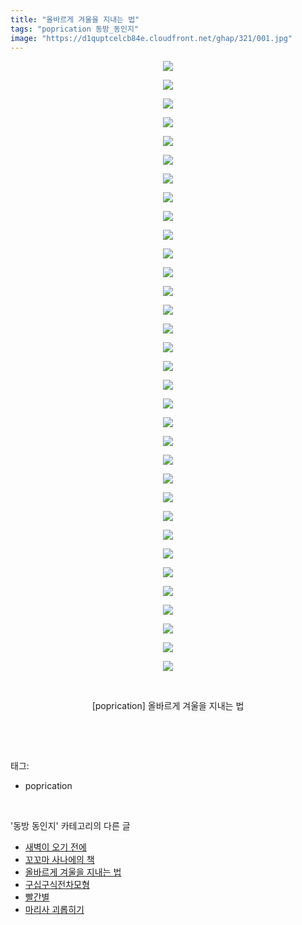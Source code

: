 ```yaml
---
title: "올바르게 겨울을 지내는 법"
tags: "poprication 동방_동인지"
image: "https://d1quptcelcb84e.cloudfront.net/ghap/321/001.jpg"
---
```

<div class="article">
<p style="text-align: center; clear: none; float: none;"><img src="{{ site.imgserver8 }}/ghap/321/001.jpg"/></p>
<p style="text-align: center; clear: none; float: none;"><img src="{{ site.imgserver8 }}/ghap/321/002.jpg"/></p>
<p style="text-align: center; clear: none; float: none;"><img src="{{ site.imgserver8 }}/ghap/321/003.jpg"/></p>
<p style="text-align: center; clear: none; float: none;"><img src="{{ site.imgserver8 }}/ghap/321/004.jpg"/></p>
<p style="text-align: center; clear: none; float: none;"><img src="{{ site.imgserver8 }}/ghap/321/005.jpg"/></p>
<p style="text-align: center; clear: none; float: none;"><img src="{{ site.imgserver8 }}/ghap/321/006.jpg"/></p>
<p style="text-align: center; clear: none; float: none;"><img src="{{ site.imgserver8 }}/ghap/321/007.jpg"/></p>
<p style="text-align: center; clear: none; float: none;"><img src="{{ site.imgserver8 }}/ghap/321/008.jpg"/></p>
<p style="text-align: center; clear: none; float: none;"><img src="{{ site.imgserver8 }}/ghap/321/009.jpg"/></p>
<p style="text-align: center; clear: none; float: none;"><img src="{{ site.imgserver8 }}/ghap/321/010.jpg"/></p>
<p style="text-align: center; clear: none; float: none;"><img src="{{ site.imgserver8 }}/ghap/321/011.jpg"/></p>
<p style="text-align: center; clear: none; float: none;"><img src="{{ site.imgserver8 }}/ghap/321/012.jpg"/></p>
<p style="text-align: center; clear: none; float: none;"><img src="{{ site.imgserver8 }}/ghap/321/013.jpg"/></p>
<p style="text-align: center; clear: none; float: none;"><img src="{{ site.imgserver8 }}/ghap/321/014.jpg"/></p>
<p style="text-align: center; clear: none; float: none;"><img src="{{ site.imgserver8 }}/ghap/321/015.jpg"/></p>
<p style="text-align: center; clear: none; float: none;"><img src="{{ site.imgserver8 }}/ghap/321/016.jpg"/></p>
<p style="text-align: center; clear: none; float: none;"><img src="{{ site.imgserver8 }}/ghap/321/017.jpg"/></p>
<p style="text-align: center; clear: none; float: none;"><img src="{{ site.imgserver8 }}/ghap/321/018.jpg"/></p>
<p style="text-align: center; clear: none; float: none;"><img src="{{ site.imgserver8 }}/ghap/321/019.jpg"/></p>
<p style="text-align: center; clear: none; float: none;"><img src="{{ site.imgserver8 }}/ghap/321/020.jpg"/></p>
<p style="text-align: center; clear: none; float: none;"><img src="{{ site.imgserver8 }}/ghap/321/021.jpg"/></p>
<p style="text-align: center; clear: none; float: none;"><img src="{{ site.imgserver8 }}/ghap/321/022.jpg"/></p>
<p style="text-align: center; clear: none; float: none;"><img src="{{ site.imgserver8 }}/ghap/321/023.jpg"/></p>
<p style="text-align: center; clear: none; float: none;"><img src="{{ site.imgserver8 }}/ghap/321/024.jpg"/></p>
<p style="text-align: center; clear: none; float: none;"><img src="{{ site.imgserver8 }}/ghap/321/025.jpg"/></p>
<p style="text-align: center; clear: none; float: none;"><img src="{{ site.imgserver8 }}/ghap/321/026.jpg"/></p>
<p style="text-align: center; clear: none; float: none;"><img src="{{ site.imgserver8 }}/ghap/321/027.jpg"/></p>
<p style="text-align: center; clear: none; float: none;"><img src="{{ site.imgserver8 }}/ghap/321/028.jpg"/></p>
<p style="text-align: center; clear: none; float: none;"><img src="{{ site.imgserver8 }}/ghap/321/029.jpg"/></p>
<p style="text-align: center; clear: none; float: none;"><img src="{{ site.imgserver8 }}/ghap/321/030.jpg"/></p>
<p style="text-align: center; clear: none; float: none;"><img src="{{ site.imgserver8 }}/ghap/321/031.jpg"/></p>
<p style="text-align: center; clear: none; float: none;"><img src="{{ site.imgserver8 }}/ghap/321/032.jpg"/></p>
<p style="text-align: center; clear: none; float: none;"><img src="{{ site.imgserver8 }}/ghap/321/033.jpg"/></p>
<p style="text-align: center; clear: none; float: none;"><br/></p>
<p style="text-align: center; clear: none; float: none;">[poprication] 올바르게 겨울을 지내는 법</p>
<p><br/></p>
</div><br/>
<div class="tagTrail">
<p>태그: </p>
<ul>
<li>poprication</li>
</ul>
</div><br/>
<div class="another">
<p>'동방 동인지' 카테고리의 다른 글</p>
<ul>
<li><a href="/ghap_323">새벽이 오기 전에</a></li>
<li><a href="/ghap_322">꼬꼬마 사나에의 책</a></li>
<li><a href="/ghap_321">올바르게 겨울을 지내는 법</a></li>
<li><a href="/ghap_318">구십구식전차모형</a></li>
<li><a href="/ghap_317">빨간별</a></li>
<li><a href="/ghap_316">마리사 괴롭히기</a></li>
</ul>
</div><br/>
<div class="cb_module cb_fluid">
<div class="cb_wrt cb_profile">
</div><!-- commentList close -->
</div><br/>

